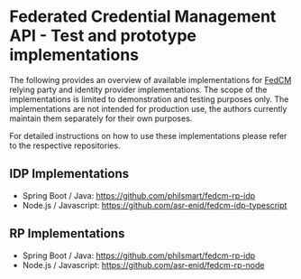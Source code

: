 # Federated Credential Management API - Test and prototype implementations

The following provides an overview of available implementations for [FedCM](https://fedidcg.github.io/FedCM/) relying party and identity provider implementations. The scope of the implementations is limited to demonstration and testing purposes only. The implementations are not intended for production use, the authors currently maintain them separately for their own purposes.

For detailed instructions on how to use these implementations please refer to the respective repositories.

## IDP Implementations

- Spring Boot / Java: https://github.com/philsmart/fedcm-rp-idp
- Node.js / Javascript: https://github.com/asr-enid/fedcm-idp-typescript

## RP Implementations

- Spring Boot / Java: https://github.com/philsmart/fedcm-rp-idp
- Node.js / Javascript: https://github.com/asr-enid/fedcm-rp-node